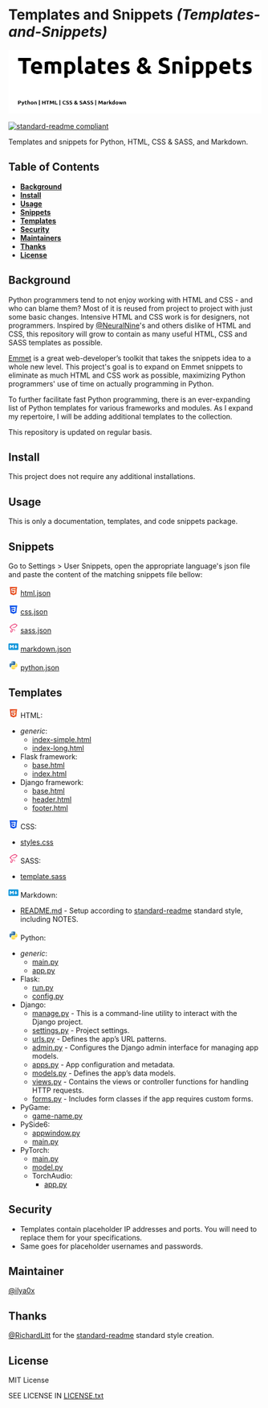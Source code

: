 [//]: # "TITLE"

# Templates and Snippets _(Templates-and-Snippets)_

[STATUS]: # "Required"
[NOTE]: # "Title must match repository, folder and package manager names - or it may have another, relevant title with the repository, folder, and package manager title next to it in italics and in parentheses."

<!----------------------------------------------------------->

[//]: # "BANNER"
[STATUS]: # "Optional"
[NOTE]: # "Must not have its own title, must link to local image in current repository, must appear directly after the title."

![banner](images/banner.png)

<!----------------------------------------------------------->

[//]: # "BADGES"
[STATUS]: # "Optional"
[NOTE]: # "Must not have its own title, must be newline delimited."

[![standard-readme compliant](https://img.shields.io/badge/readme%20style-standard-brightgreen.svg?style=flat-square)](https://github.com/RichardLitt/standard-readme)

<!----------------------------------------------------------->

[//]: # "SHORT DESCRIPTION"
[STATUS]: # "Required"
[NOTE]: # "less than 120 characters, match the description in the packager manager's description field, Must match GitHub's description"

Templates and snippets for Python, HTML, CSS & SASS, and Markdown.

<!----------------------------------------------------------->

[//]: # "LONG DESCRIPTION"
[STATUS]: # "Optional"
[NOTE]: # "Must not have its own title. If any of the folder, repository, or package manager names do not match, there must be a note here as to why."
[NOTE]: # "This should describe your module in broad terms, generally in just a few paragraphs. Ideally, someone who's slightly familiar with your module should be able to refresh their memory without hitting 'page down'. As your reader continues through the document, they should receive a progressively greater amount of knowledge."

<!----------------------------------------------------------->

[//]: # "TABLE OF CONTENTS"
[STATUS]: # "Required; optional for READMEs shorter than 100 lines."
[NOTE]: # "Must link to all Markdown sections in the file, must start with the next section, must be at least one-depth and capture all ## headings."

## Table of Contents

- [<b>Background</b>](#background)
- [<b>Install</b>](#install)
- [<b>Usage</b>](#usage)
- [<b>Snippets</b>](#snippets)
- [<b>Templates</b>](#templates)
- [<b>Security</b>](#security)
- [<b>Maintainers</b>](#maintainers)
- [<b>Thanks</b>](#thanks)
- [<b>License</b>](#license)

<!----------------------------------------------------------->

[//]: # "BACKGROUND"
[STATUS]: # "Optional"
[NOTE]: # "Cover motivation and intellectual provenance (sources of influence). Cover abstract dependencies."

## Background

Python programmers tend to not enjoy working with HTML and CSS - and who can blame them? Most of it is reused from project to project with just some basic changes. Intensive HTML and CSS work is for designers, not programmers. Inspired by [@NeuralNine](https://github.com/NeuralNine)'s and others dislike of HTML and CSS, this repository will grow to contain as many useful HTML, CSS and SASS templates as possible.

[Emmet](https://docs.emmet.io) is a great web-developer’s toolkit that takes the snippets idea to a whole new level. This project's goal is to expand on Emmet snippets to eliminate as much HTML and CSS work as possible, maximizing Python programmers' use of time on actually programming in Python.

To further facilitate fast Python programming, there is an ever-expanding list of Python templates for various frameworks and modules. As I expand my repertoire, I will be adding additional templates to the collection.

This repository is updated on regular basis.

<!----------------------------------------------------------->

[//]: # "INSTALL"
[STATUS]: # "Required by default, optional for documentation repositories."
[NOTE]: # "Requirements: Code block illustrating how to install.
Subsections: Dependencies. Required if there are unusual dependencies or dependencies that must be manually installed.
Suggestions: Link to prerequisite sites for programming language: npmjs, godocs, etc. Include any system-specific information needed for installation. An Updating section would be useful for most packages, if there are multiple versions which the user may interface with."

## Install

This project does not require any additional installations.

<!----------------------------------------------------------->

[//]: # "USAGE"
[STATUS]: # "Optional"
[NOTE]: # "Code block illustrating common usage. Cover basic choices that may affect usage."

## Usage

This is only a documentation, templates, and code snippets package.

<!----------------------------------------------------------->

[//]: # "Snippets"
[STATUS]: # "Optional"
[NOTE]: # "Extra Section"

## Snippets

Go to Settings > User Snippets, open the appropriate language's json file and paste the content of the matching snippets file bellow:

![html5-logo](images/html5.png) [html.json](https://github.com/ilya0x/Templates-and-Snippets/blob/main/snippets/html.json)

![css3-logo](images/css3.png) [css.json](https://github.com/ilya0x/Templates-and-Snippets/blob/main/snippets/css.json)

![sass5-logo](images/sass-5.png) [sass.json](https://github.com/ilya0x/Templates-and-Snippets/blob/main/snippets/sass.json)

![markdown-logo](images/markdown.png) [markdown.json](https://github.com/ilya0x/Templates-and-Snippets/blob/main/snippets/markdown.json)

![python-logo](images/python.png) [python.json](https://github.com/ilya0x/Templates-and-Snippets/blob/main/snippets/python.json)

<!----------------------------------------------------------->

[//]: # "Templates"
[STATUS]: # "Optional"
[NOTE]: # "Extra Section"

## Templates

![html5-logo](images/html5.png) HTML:

- <i>generic</i>:
  - [index-simple.html](templates/html/generic/index-simple.html)
  - [index-long.html](templates/html/generic/index-long.html)
- Flask framework:
  - [base.html](templates/html/flask/base.html)
  - [index.html](templates/html/flask/index.html)
- Django framework:
  - [base.html](templates/html/django/base.html)
  - [header.html](templates/html/django/header.html)
  - [footer.html](templates/html/django/footer.html)
    <br>

![css3-logo](images/css3.png) CSS:

- [styles.css](templates/styles/stylesheets/styles.css)
  <br>

![sass5-logo](images/sass-5.png) SASS:

- [template.sass](templates/style/sass/template.sass)
  <br>

![markdown-logo](images/markdown.png) Markdown:

- [README.md](templates/markdown/README.md) - Setup according to [standard-readme](https://github.com/RichardLitt/standard-readme) standard style, including NOTES.
  <br>

![python-logo](images/python.png) Python:

- <i>generic</i>:
  - [main.py](templates/python/generic/main.py)
  - [app.py](templates/python/generic/app.py)
- Flask:
  - [run.py](templates/python/flask/run.py)
  - [config.py](templates/python/flask/config.py)
- Django:
  - [manage.py](templates/python/django/manage.py) - This is a command-line utility to interact with the Django project.
  - [settings.py](templates/python/django/settings.py) - Project settings.
  - [urls.py](templates/python/django/urls.py) - Defines the app’s URL patterns.
  - [admin.py](templates/python/django/admin.py) - Configures the Django admin interface for managing app models.
  - [apps.py](templates/python/django/apps.py) - App configuration and metadata.
  - [models.py](templates/python/django/models.py) - Defines the app’s data models.
  - [views.py](templates/python/django/views.py) - Contains the views or controller functions for handling HTTP requests.
  - [forms.py](templates/python/django/forms.py) - Includes form classes if the app requires custom forms.
- PyGame:
  - [game-name.py](templates/python/pygame/game-name.py)
- PySide6:
  - [appwindow.py](templates/python/pyside6/appwindow.py)
  - [main.py](templates/python/pyside6/main.py)
- PyTorch:
  - [main.py](templates/python/pytorch/main.py)
  - [model.py](templates/python/pytorch/model.py)
  - TorchAudio:
    - [app.py](templates/python/pytorch/torchaudio/app.py)
      <br>

<!----------------------------------------------------------->

[//]: # "SECURITY"
[STATUS]: # "Optional"
[NOTE]: # "May go here if it is important to highlight security concerns."

## Security

- Templates contain placeholder IP addresses and ports. You will need to replace them for your specifications.
- Same goes for placeholder usernames and passwords.

<!----------------------------------------------------------->

[//]: # "API"
[STATUS]: # "Optional"
[NOTE]: # "Describe exported functions and objects. Describe signatures, return types, callbacks, and events. Cover types covered where not obvious. Describe caveats. If using an external API generator (like go-doc, js-doc, or so on), point to an external API.md file."

<!----------------------------------------------------------->

[//]: # "MAINTAINER"
[STATUS]: # "Optional"
[NOTE]: # "List maintainer(s) for a repository, along with one way of contacting them (e.g. GitHub link or email)."

## Maintainer

[@ilya0x](https://github.com/ilya0x)

<!----------------------------------------------------------->

[//]: # "THANKS"
[STATUS]: # "Optional"
[NOTE]: # "Must be called Thanks, Credits or Acknowledgements. State anyone or anything that significantly helped with the development of your project. State public contact hyper-links if applicable."

## Thanks

[@RichardLitt](https://github.com/RichardLitt) for the [standard-readme](https://github.com/RichardLitt/standard-readme) standard style creation.

<!----------------------------------------------------------->

[//]: # "CONTRIBUTING"
[STATUS]: # "Required"
[NOTE]: # "State where users can ask questions. State whether PRs are accepted. List any requirements for contributing; for instance, having a sign-off on commits. Link to a CONTRIBUTING file -- if there is one. Link to a CONTRIBUTING file -- if there is one."

<!----------------------------------------------------------->

[//]: # "LICENSE"
[STATUS]: # "Required"
[NOTE]: # "State license full name or identifier, as listed on the SPDX license list. For unlicensed repositories, add UNLICENSED. For more details, add SEE LICENSE IN <filename> and link to the license file. (These requirements were adapted from npm). State license owner. Must be last section."

## License

MIT License

SEE LICENSE IN <a href="https://github.com/ilya0x/Templates-and-Snippets/blob/main/LICENSE.txt">LICENSE.txt</a>

<!----------------------------------------------------------->
